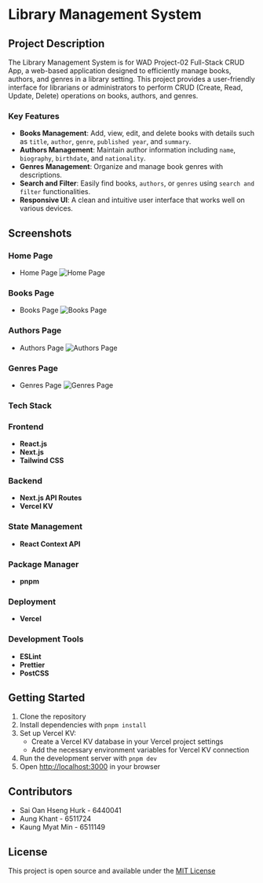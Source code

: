 # Library Management System

## Project Description

The Library Management System is for WAD Project-02 Full-Stack CRUD App, a web-based application designed to efficiently manage books, authors, and genres in a library setting. This project provides a user-friendly interface for librarians or administrators to perform CRUD (Create, Read, Update, Delete) operations on books, authors, and genres.

### Key Features

- **Books Management**: Add, view, edit, and delete books with details such as `title`, `author`, `genre`, `published year`, and `summary`.
- **Authors Management**: Maintain author information including `name`, `biography`, `birthdate`, and `nationality`.
- **Genres Management**: Organize and manage book genres with descriptions.
- **Search and Filter**: Easily find books, `authors`, or `genres` using `search and filter` functionalities.
- **Responsive UI**: A clean and intuitive user interface that works well on various devices.

## Screenshots

### Home Page

- Home Page
![Home Page](screenshots/)

### Books Page

- Books Page
![Books Page](screenshots/)

### Authors Page

- Authors Page
![Authors Page](screenshots/)

### Genres Page

- Genres Page
![Genres Page](screenshots/)

### Tech Stack

### Frontend

- **React.js**
- **Next.js**
- **Tailwind CSS**

### Backend

- **Next.js API Routes**
- **Vercel KV**

### State Management

- **React Context API**

### Package Manager

- **pnpm**

### Deployment

- **Vercel**

### Development Tools

- **ESLint**
- **Prettier**
- **PostCSS**

## Getting Started

1. Clone the repository
2. Install dependencies with `pnpm install`
3. Set up Vercel KV:
   - Create a Vercel KV database in your Vercel project settings
   - Add the necessary environment variables for Vercel KV connection
4. Run the development server with `pnpm dev`
5. Open [http://localhost:3000](http://localhost:3000) in your browser

## Contributors

- Sai Oan Hseng Hurk - 6440041
- Aung Khant         - 6511724
- Kaung Myat Min     - 6511149

## License

This project is open source and available under the [MIT License](LICENSE)
